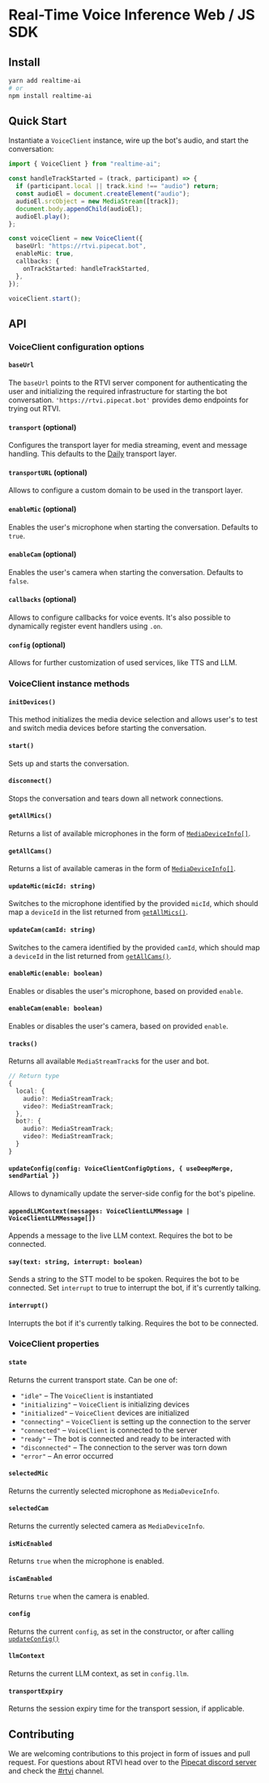 # Real-Time Voice Inference Web / JS SDK

## Install

```bash
yarn add realtime-ai
# or
npm install realtime-ai
```

## Quick Start

Instantiate a `VoiceClient` instance, wire up the bot's audio, and start the conversation:

```ts
import { VoiceClient } from "realtime-ai";

const handleTrackStarted = (track, participant) => {
  if (participant.local || track.kind !== "audio") return;
  const audioEl = document.createElement("audio");
  audioEl.srcObject = new MediaStream([track]);
  document.body.appendChild(audioEl);
  audioEl.play();
};

const voiceClient = new VoiceClient({
  baseUrl: "https://rtvi.pipecat.bot",
  enableMic: true,
  callbacks: {
    onTrackStarted: handleTrackStarted,
  },
});

voiceClient.start();
```

## API

### VoiceClient configuration options

#### `baseUrl`

The `baseUrl` points to the RTVI server component for authenticating the user and initializing the required infrastructure for starting the bot conversation. `'https://rtvi.pipecat.bot'` provides demo endpoints for trying out RTVI.

#### `transport` (optional)

Configures the transport layer for media streaming, event and message handling. This defaults to the [Daily](https://daily.co) transport layer.

#### `transportURL` (optional)

Allows to configure a custom domain to be used in the transport layer.

#### `enableMic` (optional)

Enables the user's microphone when starting the conversation. Defaults to `true`.

#### `enableCam` (optional)

Enables the user's camera when starting the conversation. Defaults to `false`.

#### `callbacks` (optional)

Allows to configure callbacks for voice events. It's also possible to dynamically register event handlers using `.on`.

#### `config` (optional)

Allows for further customization of used services, like TTS and LLM.

### VoiceClient instance methods

#### `initDevices()`

This method initializes the media device selection and allows user's to test and switch media devices before starting the conversation.

#### `start()`

Sets up and starts the conversation.

#### `disconnect()`

Stops the conversation and tears down all network connections.

#### `getAllMics()`

Returns a list of available microphones in the form of [`MediaDeviceInfo[]`](https://developer.mozilla.org/en-US/docs/Web/API/MediaDeviceInfo).

#### `getAllCams()`

Returns a list of available cameras in the form of [`MediaDeviceInfo[]`](https://developer.mozilla.org/en-US/docs/Web/API/MediaDeviceInfo).

#### `updateMic(micId: string)`

Switches to the microphone identified by the provided `micId`, which should map a `deviceId` in the list returned from [`getAllMics()`](#getAllMics).

#### `updateCam(camId: string)`

Switches to the camera identified by the provided `camId`, which should map a `deviceId` in the list returned from [`getAllCams()`](#getAllCams).

#### `enableMic(enable: boolean)`

Enables or disables the user's microphone, based on provided `enable`.

#### `enableCam(enable: boolean)`

Enables or disables the user's camera, based on provided `enable`.

#### `tracks()`

Returns all available `MediaStreamTrack`s for the user and bot.

```ts
// Return type
{
  local: {
    audio?: MediaStreamTrack;
    video?: MediaStreamTrack;
  },
  bot?: {
    audio?: MediaStreamTrack;
    video?: MediaStreamTrack;
  }
}
```

#### `updateConfig(config: VoiceClientConfigOptions, { useDeepMerge, sendPartial })`

Allows to dynamically update the server-side config for the bot's pipeline.

#### `appendLLMContext(messages: VoiceClientLLMMessage | VoiceClientLLMMessage[])`

Appends a message to the live LLM context. Requires the bot to be connected.

#### `say(text: string, interrupt: boolean)`

Sends a string to the STT model to be spoken. Requires the bot to be connected. Set `interrupt` to true to interrupt the bot, if it's currently talking.

#### `interrupt()`

Interrupts the bot if it's currently talking. Requires the bot to be connected.

### VoiceClient properties

#### `state`

Returns the current transport state. Can be one of:

- `"idle"` – The `VoiceClient` is instantiated
- `"initializing"` – `VoiceClient` is initializing devices
- `"initialized"` – `VoiceClient` devices are initialized
- `"connecting"` – `VoiceClient` is setting up the connection to the server
- `"connected"` – `VoiceClient` is connected to the server
- `"ready"` – The bot is connected and ready to be interacted with
- `"disconnected"` – The connection to the server was torn down
- `"error"` – An error occurred

#### `selectedMic`

Returns the currently selected microphone as `MediaDeviceInfo`.

#### `selectedCam`

Returns the currently selected camera as `MediaDeviceInfo`.

#### `isMicEnabled`

Returns `true` when the microphone is enabled.

#### `isCamEnabled`

Returns `true` when the camera is enabled.

#### `config`

Returns the current `config`, as set in the constructor, or after calling [`updateConfig()`](#updateConfig)

#### `llmContext`

Returns the current LLM context, as set in `config.llm`.

#### `transportExpiry`

Returns the session expiry time for the transport session, if applicable.

## Contributing

We are welcoming contributions to this project in form of issues and pull request. For questions about RTVI head over to the [Pipecat discord server](https://discord.gg/pipecat) and check the [#rtvi](https://discord.com/channels/1239284677165056021/1265086477964935218) channel.
